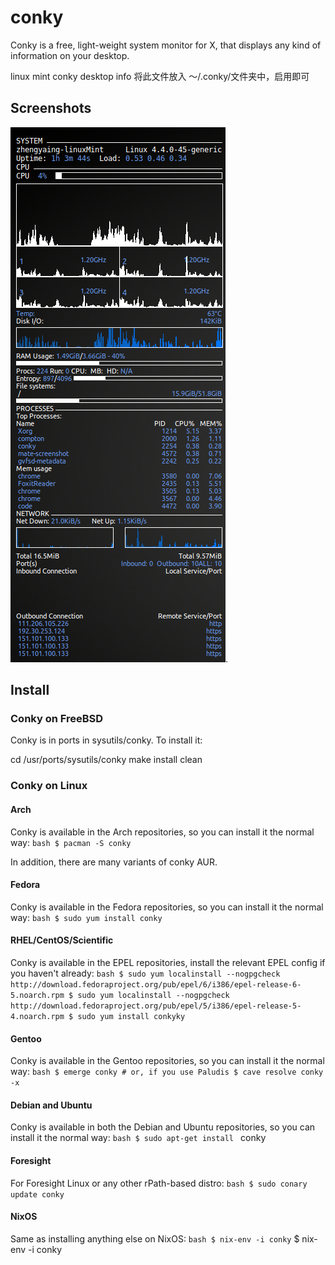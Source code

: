 # conky

Conky is a free, light-weight system monitor for X, that displays any kind of information on your desktop.

linux mint conky desktop info
将此文件放入 ～/.conky/文件夹中，启用即可

## Screenshots
![sceenshot](/images/conky-screenshot.png).

## Install

### Conky on FreeBSD

Conky is in ports in sysutils/conky. To install it:

cd /usr/ports/sysutils/conky
make install clean
### Conky on Linux

#### Arch

Conky is available in the Arch repositories, so you can install it the normal way:
    ``` bash
    $ pacman -S conky
    ```

In addition, there are many variants of conky AUR.

#### Fedora

Conky is available in the Fedora repositories, so you can install it the normal way:
    ``` bash
    $ sudo yum install conky
    ```

#### RHEL/CentOS/Scientific

Conky is available in the EPEL repositories, install the relevant EPEL config if you haven't already:
    ``` bash
    $ sudo yum localinstall --nogpgcheck http://download.fedoraproject.org/pub/epel/6/i386/epel-release-6-5.noarch.rpm
    $ sudo yum localinstall --nogpgcheck http://download.fedoraproject.org/pub/epel/5/i386/epel-release-5-4.noarch.rpm
    $ sudo yum install conkyky
    ```

#### Gentoo

Conky is available in the Gentoo repositories, so you can install it the normal way:
    ``` bash
    $ emerge conky
    # or, if you use Paludis
    $ cave resolve conky -x
    ```

#### Debian and Ubuntu

Conky is available in both the Debian and Ubuntu repositories, so you can install it the normal way:
    ``` bash
    $ sudo apt-get install 
    ```
conky
#### Foresight

For Foresight Linux or any other rPath-based distro:
    ``` bash
    $ sudo conary update conky
    ```

#### NixOS

Same as installing anything else on NixOS:
    ``` bash
    $ nix-env -i conky
    ```
$ nix-env -i conky